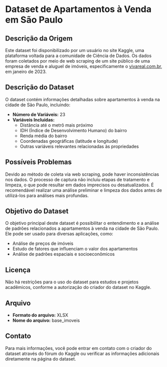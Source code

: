 # Dataset de Apartamentos à Venda em São Paulo

## Descrição da Origem

Este dataset foi disponibilizado por um usuário no site Kaggle, uma plataforma voltada para a comunidade de Ciência de Dados. Os dados foram coletados por meio de web scraping de um site público de uma empresa de venda e aluguel de imóveis, especificamente o [vivareal.com.br](https://vivareal.com.br), em janeiro de 2023.

## Descrição do Dataset

O dataset contém informações detalhadas sobre apartamentos à venda na cidade de São Paulo, incluindo:

- **Número de Variáveis:** 23
- **Variáveis Incluídas:**
  - Distância até o metrô mais próximo
  - IDH (Índice de Desenvolvimento Humano) do bairro
  - Renda média do bairro
  - Coordenadas geográficas (latitude e longitude)
  - Outras variáveis relevantes relacionadas às propriedades

## Possíveis Problemas

Devido ao método de coleta via web scraping, pode haver inconsistências nos dados. O processo de captura não incluiu etapas de tratamento e limpeza, o que pode resultar em dados imprecisos ou desatualizados. É recomendável realizar uma análise preliminar e limpeza dos dados antes de utilizá-los para análises mais profundas.

## Objetivo do Dataset

O objetivo principal deste dataset é possibilitar o entendimento e a análise de padrões relacionados a apartamentos à venda na cidade de São Paulo. Ele pode ser usado para diversas aplicações, como:

- Análise de preços de imóveis
- Estudo de fatores que influenciam o valor dos apartamentos
- Análise de padrões espaciais e socioeconômicos

## Licença

Não há restrições para o uso do dataset para estudos e projetos acadêmicos, conforme a autorização do criador do dataset no Kaggle.

## Arquivo

- **Formato do arquivo:** XLSX
- **Nome do arquivo:** base_imoveis

## Contato

Para mais informações, você pode entrar em contato com o criador do dataset através do fórum do Kaggle ou verificar as informações adicionais diretamente na página do dataset.
